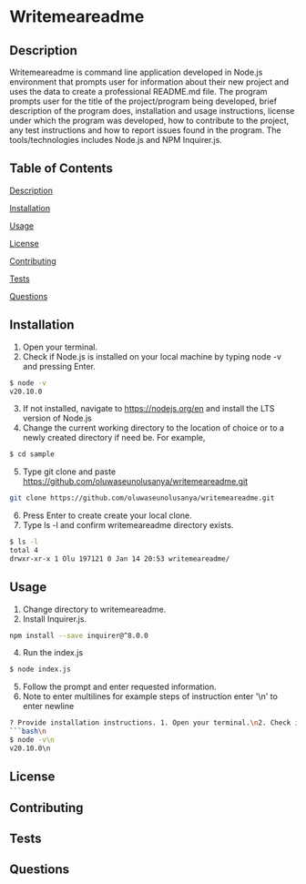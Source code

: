 # Writemeareadme
## Description
Writemeareadme is command line application developed in Node.js environment that prompts user for information about their new project and uses the data to create a professional README.md file.
The program prompts user for the title of the project/program being developed, brief description of the program does, installation and usage instructions, license under which the program was developed, how to contribute to the project, any test instructions and how to report issues found in the program.
The tools/technologies includes Node.js and NPM Inquirer.js. 

## Table of Contents
[Description](#description)

[Installation](#installation)

[Usage](#usage) 

[License](#license)

[Contributing](#contributing)

[Tests](#tests)

[Questions](#questions)

## Installation
1. Open your terminal.
2. Check if Node.js is installed on your local machine by typing node -v and pressing Enter.
```bash
$ node -v
v20.10.0
```
3. If not installed, navigate to https://nodejs.org/en and install the LTS version of Node.js 
4. Change the current working directory to the location of choice or to a newly created directory if need be. For example,
```bash
$ cd sample
```
5. Type git clone and paste https://github.com/oluwaseunolusanya/writemeareadme.git
```bash
git clone https://github.com/oluwaseunolusanya/writemeareadme.git 
```
6. Press Enter to create create your local clone.
7. Type ls -l and confirm writemeareadme directory exists.
```bash
$ ls -l
total 4
drwxr-xr-x 1 Olu 197121 0 Jan 14 20:53 writemeareadme/
```

## Usage
1. Change directory to writemeareadme.
2. Install Inquirer.js.
```bash
npm install --save inquirer@^8.0.0
```
4. Run the index.js
```bash
$ node index.js
```
5. Follow the prompt and enter requested information.
6. Note to enter multilines for example steps of instruction enter '\n' to enter newline
```bash
? Provide installation instructions. 1. Open your terminal.\n2. Check if Node.js is installed on your local machine by typing node -v and pressing Enter.\n
```bash\n
$ node -v\n
v20.10.0\n
```

## License

## Contributing

## Tests

## Questions
